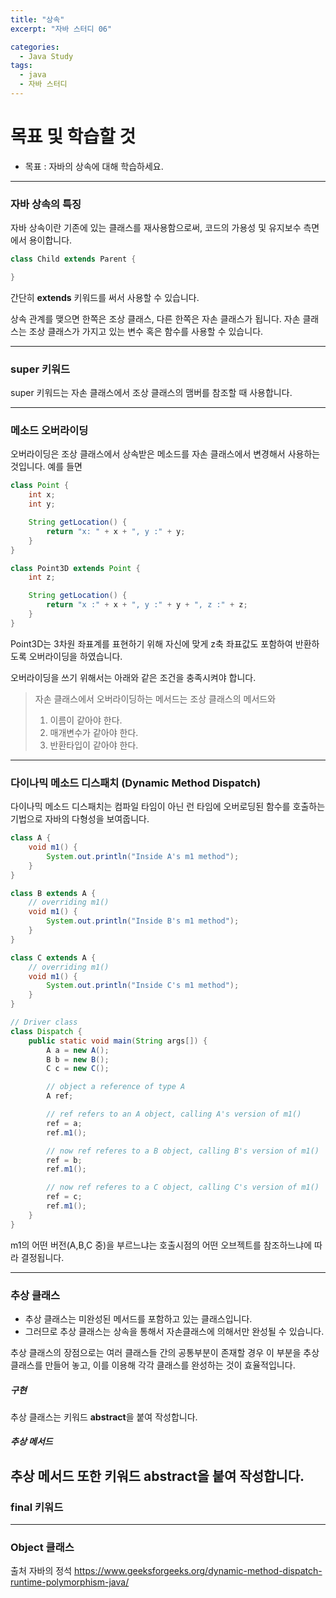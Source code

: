 ```yaml
---
title: "상속"
excerpt: "자바 스터디 06"

categories:
  - Java Study
tags:
  - java
  - 자바 스터디
---
```


# 목표 및 학습할 것
* 목표 : 자바의 상속에 대해 학습하세요.

-------------
### 자바 상속의 특징
자바 상속이란 기존에 있는 클래스를 재사용함으로써, 코드의 가용성 및 유지보수 측면에서 용이합니다.
```java
class Child extends Parent {

}
```
간단히 **extends** 키워드를 써서 사용할 수 있습니다.

상속 관계를 맺으면 한쪽은 조상 클래스, 다른 한쪽은 자손 클래스가 됩니다.
자손 클래스는 조상 클래스가 가지고 있는 변수 혹은 함수를 사용할 수 있습니다.

-------------
### super 키워드
super 키워드는 자손 클래스에서 조상 클래스의 맴버를 참조할 때 사용합니다.

-------------
### 메소드 오버라이딩
오버라이딩은 조상 클래스에서 상속받은 메소드를 자손 클래스에서 변경해서 사용하는 것입니다.
예를 들면
```java
class Point {
    int x;
    int y;

    String getLocation() {
        return "x: " + x + ", y :" + y;
    }
}

class Point3D extends Point {
    int z;

    String getLocation() {
        return "x :" + x + ", y :" + y + ", z :" + z;
    }
}
```
Point3D는 3차원 좌표계를 표현하기 위해 자신에 맞게 z축 좌표값도 포함하여 반환하도록 오버라이딩을 하였습니다.

오버라이딩을 쓰기 위해서는 아래와 같은 조건을 충족시켜야 합니다.
> 자손 클래스에서 오버라이딩하는 메서드는 조상 클래스의 메서드와
> 1. 이름이 같아야 한다.
> 2. 매개변수가 같아야 한다.
> 3. 반환타입이 같아야 한다.

-------------
### 다이나믹 메소드 디스패치 (Dynamic Method Dispatch)
다이나믹 메소드 디스패치는 컴파일 타임이 아닌 런 타임에 오버로딩된 함수를 호출하는 기법으로 자바의 다형성을 보여줍니다.

```java
class A {
    void m1() {
        System.out.println("Inside A's m1 method");
    }
}

class B extends A {
    // overriding m1()
    void m1() {
        System.out.println("Inside B's m1 method");
    }
}

class C extends A {
    // overriding m1()
    void m1() {
        System.out.println("Inside C's m1 method");
    }
}

// Driver class
class Dispatch {
    public static void main(String args[]) {
        A a = new A();
        B b = new B();
        C c = new C();

        // object a reference of type A
        A ref;

        // ref refers to an A object, calling A's version of m1()
        ref = a;
        ref.m1();

        // now ref referes to a B object, calling B's version of m1()
        ref = b;
        ref.m1();

        // now ref referes to a C object, calling C's version of m1()
        ref = c;
        ref.m1();
    }
}
```

m1의 어떤 버전(A,B,C 중)을 부르느냐는 호출시점의 어떤 오브젝트를 참조하느냐에 따라 결정됩니다.

-------------
### 추상 클래스
* 추상 클래스는 미완성된 메서드를 포함하고 있는 클래스입니다.
* 그러므로 추상 클래스는 상속을 통해서 자손클래스에 의해서만 완성될 수 있습니다.

추상 클래스의 장점으로는 여러 클래스들 간의 공통부분이 존재할 경우 이 부분을 추상 클래스를 만들어 놓고, 이를 이용해 각각 클래스를 완성하는 것이 효율적입니다.

##### 구현
추상 클래스는 키워드 **abstract**을 붙여 작성합니다.

##### 추상 메서드
추상 메서드 또한 키워드 **abstract**을 붙여 작성합니다.
-------------
### final 키워드

-------------
### Object 클래스


출처
자바의 정석
<https://www.geeksforgeeks.org/dynamic-method-dispatch-runtime-polymorphism-java/>

